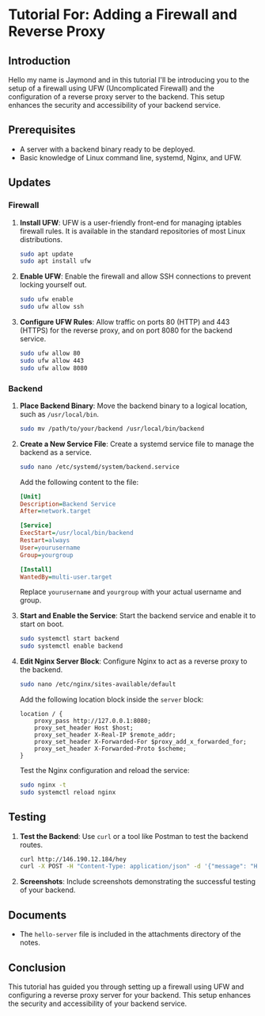 # Tutorial For: Adding a Firewall and Reverse Proxy

## Introduction

Hello my name is Jaymond and in this tutorial I'll be introducing you to the setup of a firewall using UFW (Uncomplicated Firewall) and the configuration of a reverse proxy server to the backend. This setup enhances the security and accessibility of your backend service.

## Prerequisites

- A server with a backend binary ready to be deployed.
- Basic knowledge of Linux command line, systemd, Nginx, and UFW.

## Updates

### Firewall

1. **Install UFW**: UFW is a user-friendly front-end for managing iptables firewall rules. It is available in the standard repositories of most Linux distributions.

   ```bash
   sudo apt update
   sudo apt install ufw
   ```

2. **Enable UFW**: Enable the firewall and allow SSH connections to prevent locking yourself out.

   ```bash
   sudo ufw enable
   sudo ufw allow ssh
   ```

3. **Configure UFW Rules**: Allow traffic on ports 80 (HTTP) and 443 (HTTPS) for the reverse proxy, and on port 8080 for the backend service.

   ```bash
   sudo ufw allow 80
   sudo ufw allow 443
   sudo ufw allow 8080
   ```

### Backend

1. **Place Backend Binary**: Move the backend binary to a logical location, such as `/usr/local/bin`.

   ```bash
   sudo mv /path/to/your/backend /usr/local/bin/backend
   ```

2. **Create a New Service File**: Create a systemd service file to manage the backend as a service.

   ```bash
   sudo nano /etc/systemd/system/backend.service
   ```

   Add the following content to the file:

   ```ini
   [Unit]
   Description=Backend Service
   After=network.target

   [Service]
   ExecStart=/usr/local/bin/backend
   Restart=always
   User=yourusername
   Group=yourgroup

   [Install]
   WantedBy=multi-user.target
   ```

   Replace `yourusername` and `yourgroup` with your actual username and group.

3. **Start and Enable the Service**: Start the backend service and enable it to start on boot.

   ```bash
   sudo systemctl start backend
   sudo systemctl enable backend
   ```

4. **Edit Nginx Server Block**: Configure Nginx to act as a reverse proxy to the backend.

   ```bash
   sudo nano /etc/nginx/sites-available/default
   ```

   Add the following location block inside the `server` block:

   ```nginx
   location / {
       proxy_pass http://127.0.0.1:8080;
       proxy_set_header Host $host;
       proxy_set_header X-Real-IP $remote_addr;
       proxy_set_header X-Forwarded-For $proxy_add_x_forwarded_for;
       proxy_set_header X-Forwarded-Proto $scheme;
   }
   ```

   Test the Nginx configuration and reload the service:

   ```bash
   sudo nginx -t
   sudo systemctl reload nginx
   ```

## Testing

1. **Test the Backend**: Use `curl` or a tool like Postman to test the backend routes.

   ```bash
   curl http://146.190.12.184/hey
   curl -X POST -H "Content-Type: application/json" -d '{"message": "Hello from your server"}' http://146.190.12.184/echo
   ```

2. **Screenshots**: Include screenshots demonstrating the successful testing of your backend.

## Documents

- The `hello-server` file is included in the attachments directory of the notes.

## Conclusion

This tutorial has guided you through setting up a firewall using UFW and configuring a reverse proxy server for your backend. This setup enhances the security and accessibility of your backend service.
